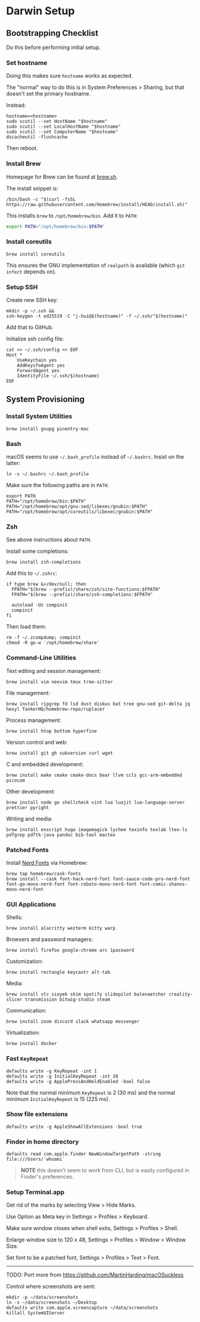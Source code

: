 # Darwin Setup

## Bootstrapping Checklist

Do this before performing initial setup.

### Set hostname

Doing this makes sure `hostname` works as expected.

The "normal" way to do this is in System Preferences > Sharing, but that doesn't set the primary hostname.

Instead:

```
hostname=<hostname>
sudo scutil --set HostName "$hostname"
sudo scutil --set LocalHostName "$hostname"
sudo scutil --set ComputerName "$hostname"
dscacheutil -flushcache
```

Then reboot.

### Install Brew

Homepage for Brew can be found at [brew.sh](https://brew.sh/).

The install snippet is:

```shell
/bin/bash -c "$(curl -fsSL https://raw.githubusercontent.com/Homebrew/install/HEAD/install.sh)"
```

This installs `brew` to `/opt/homebrew/bin`. Add it to `PATH`:

```sh
export PATH="/opt/homebrew/bin:$PATH"
```

### Install coreutils

```
brew install coreutils
```

This ensures the GNU implementation of `realpath` is available (which `git infect` depends on).

### Setup SSH

Create new SSH key:

```
mkdir -p ~/.ssh &&
ssh-keygen -t ed25519 -C "j-hui@$(hostname)" -f ~/.ssh/"$(hostname)"
```

Add that to GitHub.

Initialize ssh config file:

```
cat >> ~/.ssh/config << EOF
Host *
    UseKeychain yes
    AddKeysToAgent yes
    ForwardAgent yes
    IdentityFile ~/.ssh/$(hostname)
EOF
```
## System Provisioning

### Install System Utilities

```shell
brew install gnupg pinentry-mac
```

### Bash

macOS seems to use `~/.bash_profile` instead of `~/.bashrc`. Insist on the latter:

```shell
ln -s ~/.bashrc ~/.bash_profile
```

Make sure the following paths are in `PATH`:

```
export PATH
PATH="/opt/homebrew/bin:$PATH"
PATH="/opt/homebrew/opt/gnu-sed/libexec/gnubin:$PATH"
PATH="/opt/homebrew/opt/coreutils/libexec/gnubin:$PATH"
```

### Zsh

See above instructions about `PATH`.

Install some completions:

```shell
brew install zsh-completions
```

Add this to `~/.zshrc`:

```shell
if type brew &>/dev/null; then
  FPATH="$(brew --prefix)/share/zsh/site-functions:$FPATH"
  FPATH="$(brew --prefix)/share/zsh-completions:$FPATH"

  autoload -Uz compinit
  compinit
fi
```

Then load them:

```shell
rm -f ~/.zcompdump; compinit
chmod -R go-w '/opt/homebrew/share'
```

### Command-Line Utilities

Text editing and session management:

```shell
brew install vim neovim tmux tree-sitter
```

File management:

```shell
brew install ripgrep fd lsd dust diskus bat tree gnu-sed git-delta jq hexyl TankerHQ/homebrew-repo/ruplacer
```

Process management:

```shell
brew install htop bottom hyperfine
```

Version control and web:

```shell
brew install git gh subversion curl wget
```

C and embedded development:

```shell
brew install make cmake cmake-docs bear llvm ccls gcc-arm-embedded picocom
```

Other development:

```shell
brew install node go shellcheck vint lua luajit lua-language-server prettier pyright
```

Writing and media:

```shell
brew install enscript hugo imagemagick lychee texinfo texlab ltex-ls pdfgrep pdftk-java pandoc bib-tool mactex
```

### Patched Fonts

Install [Nerd Fonts](https://github.com/ryanoasis/nerd-fonts#option-3-install-script) via Homebrew:

```
brew tap homebrew/cask-fonts
brew install --cask font-hack-nerd-font font-sauce-code-pro-nerd-font font-go-mono-nerd-font font-roboto-mono-nerd-font font-comic-shanns-mono-nerd-font
```

### GUI Applications

Shells:

```shell
brew install alacritty wezterm kitty warp
```

Browsers and password managers:

```shell
brew install firefox google-chrome arc 1password
```

Customization:

```shell
brew install rectangle keycastr alt-tab
```

Media:

```shell
brew install vlc sioyek skim spotify slidepilot balenaetcher creality-slicer transmission bitwig-studio steam
```

Communication:

```shell
brew install zoom discord slack whatsapp messenger
```

Virtualization:

```shell
brew install docker
```

### Fast `KeyRepeat`

```shell
defaults write -g KeyRepeat -int 1
defaults write -g InitialKeyRepeat -int 20
defaults write -g ApplePressAndHoldEnabled -bool false
```

Note that the normal minimum `KeyRepeat` is 2 (30 ms)
and the normal minimum `InitialKeyRepeat` is 15 (225 ms).

### Show file extensions

```shell
defaults write -g AppleShowAllExtensions -bool true
```

### Finder in home directory

```shell
defaults read com.apple.finder NewWindowTargetPath -string file:///Users/`whoami`
```

> **NOTE** this doesn't seem to work from CLI, but is easily configured in
> Finder's preferences.

### Setup Terminal.app

Get rid of the marks by selecting View > Hide Marks.

Use Option as Meta key in Settings > Profiles > Keyboard.

Make sure window closes when shell exits, Settings > Profiles > Shell.

Enlarge window size to 120 x 48, Settings > Profiles > Window > Window Size.

Set font to be a patched font, Settings > Profiles > Text > Font.

----

TODO: Port more from https://github.com/MartinHarding/macOSuckless

Control where screenshots are sent:

    mkdir -p ~/data/screenshots
    ln -s ~/data/screenshots ~/Desktop
    defaults write com.apple.screencapture ~/data/screenshots
    killall SystemUIServer
